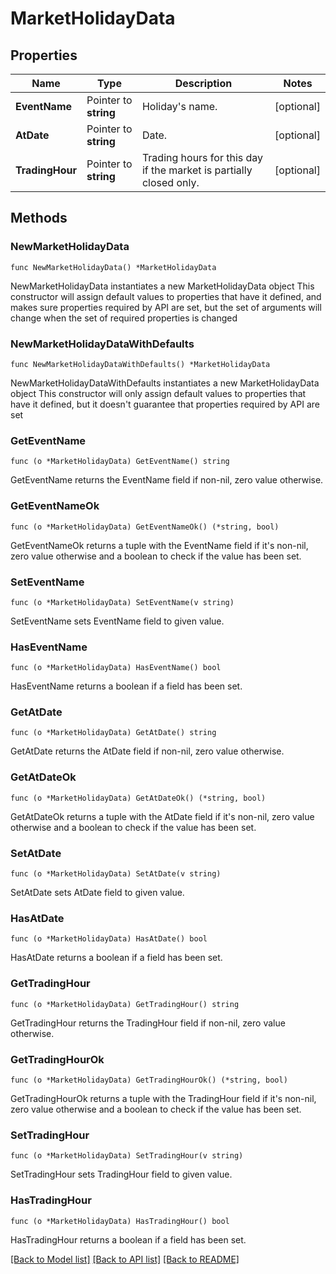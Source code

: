 # MarketHolidayData

## Properties

Name | Type | Description | Notes
------------ | ------------- | ------------- | -------------
**EventName** | Pointer to **string** | Holiday&#39;s name. | [optional] 
**AtDate** | Pointer to **string** | Date. | [optional] 
**TradingHour** | Pointer to **string** | Trading hours for this day if the market is partially closed only. | [optional] 

## Methods

### NewMarketHolidayData

`func NewMarketHolidayData() *MarketHolidayData`

NewMarketHolidayData instantiates a new MarketHolidayData object
This constructor will assign default values to properties that have it defined,
and makes sure properties required by API are set, but the set of arguments
will change when the set of required properties is changed

### NewMarketHolidayDataWithDefaults

`func NewMarketHolidayDataWithDefaults() *MarketHolidayData`

NewMarketHolidayDataWithDefaults instantiates a new MarketHolidayData object
This constructor will only assign default values to properties that have it defined,
but it doesn't guarantee that properties required by API are set

### GetEventName

`func (o *MarketHolidayData) GetEventName() string`

GetEventName returns the EventName field if non-nil, zero value otherwise.

### GetEventNameOk

`func (o *MarketHolidayData) GetEventNameOk() (*string, bool)`

GetEventNameOk returns a tuple with the EventName field if it's non-nil, zero value otherwise
and a boolean to check if the value has been set.

### SetEventName

`func (o *MarketHolidayData) SetEventName(v string)`

SetEventName sets EventName field to given value.

### HasEventName

`func (o *MarketHolidayData) HasEventName() bool`

HasEventName returns a boolean if a field has been set.

### GetAtDate

`func (o *MarketHolidayData) GetAtDate() string`

GetAtDate returns the AtDate field if non-nil, zero value otherwise.

### GetAtDateOk

`func (o *MarketHolidayData) GetAtDateOk() (*string, bool)`

GetAtDateOk returns a tuple with the AtDate field if it's non-nil, zero value otherwise
and a boolean to check if the value has been set.

### SetAtDate

`func (o *MarketHolidayData) SetAtDate(v string)`

SetAtDate sets AtDate field to given value.

### HasAtDate

`func (o *MarketHolidayData) HasAtDate() bool`

HasAtDate returns a boolean if a field has been set.

### GetTradingHour

`func (o *MarketHolidayData) GetTradingHour() string`

GetTradingHour returns the TradingHour field if non-nil, zero value otherwise.

### GetTradingHourOk

`func (o *MarketHolidayData) GetTradingHourOk() (*string, bool)`

GetTradingHourOk returns a tuple with the TradingHour field if it's non-nil, zero value otherwise
and a boolean to check if the value has been set.

### SetTradingHour

`func (o *MarketHolidayData) SetTradingHour(v string)`

SetTradingHour sets TradingHour field to given value.

### HasTradingHour

`func (o *MarketHolidayData) HasTradingHour() bool`

HasTradingHour returns a boolean if a field has been set.


[[Back to Model list]](../README.md#documentation-for-models) [[Back to API list]](../README.md#documentation-for-api-endpoints) [[Back to README]](../README.md)


